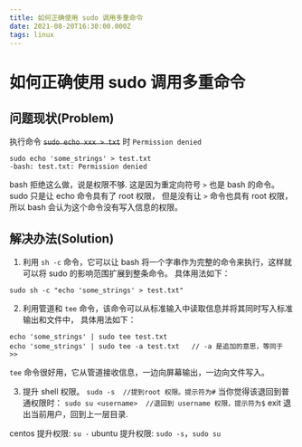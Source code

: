 ```yaml
---
title: 如何正确使用 sudo 调用多重命令
date: 2021-08-20T16:30:00.000Z
tags: linux
---
```


# 如何正确使用 sudo 调用多重命令

## 问题现状(Problem)
执行命令 ~~`sudo echo xxx > txt`~~ 时 `Permission denied`

```
sudo echo 'some_strings' > test.txt
-bash: test.txt: Permission denied
```
bash 拒绝这么做，说是权限不够.
这是因为重定向符号 `>` 也是 bash 的命令。sudo 只是让 echo 命令具有了 root 权限，
但是没有让 `>` 命令也具有 root 权限，所以 bash 会认为这个命令没有写入信息的权限。

<!-- more -->
## 解决办法(Solution)
1. 利用 `sh -c` 命令，它可以让 bash 将一个字串作为完整的命令来执行，这样就可以将 sudo 的影响范围扩展到整条命令。
具体用法如下：

```
sudo sh -c "echo 'some_strings' > test.txt"
```

2. 利用管道和 `tee` 命令，该命令可以从标准输入中读取信息并将其同时写入标准输出和文件中，
具体用法如下：

```
echo 'some_strings' | sudo tee test.txt
echo 'some_strings' | sudo tee -a test.txt   // -a 是追加的意思，等同于 >>
```

`tee` 命令很好用，它从管道接收信息，一边向屏幕输出，一边向文件写入。

3. 提升 shell 权限。
`sudo -s  //提到root 权限。提示符为#`
当你觉得该退回到普通权限时：
`sudo su <username>  //退回到 username 权限，提示符为$`
exit 退出当前用户，回到上一层目录.

centos 提升权限: `su -`
ubuntu 提升权限: `sudo -s`，`sudo su`
